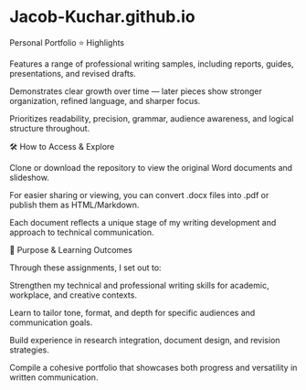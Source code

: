 # Jacob-Kuchar.github.io
Personal Portfolio 
⭐ Highlights

Features a range of professional writing samples, including reports, guides, presentations, and revised drafts.

Demonstrates clear growth over time — later pieces show stronger organization, refined language, and sharper focus.

Prioritizes readability, precision, grammar, audience awareness, and logical structure throughout.

🛠 How to Access & Explore

Clone or download the repository to view the original Word documents and slideshow.

For easier sharing or viewing, you can convert .docx files into .pdf or publish them as HTML/Markdown.

Each document reflects a unique stage of my writing development and approach to technical communication.

🎯 Purpose & Learning Outcomes

Through these assignments, I set out to:

Strengthen my technical and professional writing skills for academic, workplace, and creative contexts.

Learn to tailor tone, format, and depth for specific audiences and communication goals.

Build experience in research integration, document design, and revision strategies.

Compile a cohesive portfolio that showcases both progress and versatility in written communication.
